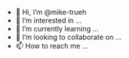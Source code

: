 - 👋 Hi, I’m @mike-trueh
- 👀 I’m interested in ...
- 🌱 I’m currently learning ...
- 💞️ I’m looking to collaborate on ...
- 📫 How to reach me ...

<!---
mike-trueh/mike-trueh is a ✨ special ✨ repository because its `README.md` (this file) appears on your GitHub profile.
You can click the Preview link to take a look at your changes.
--->
